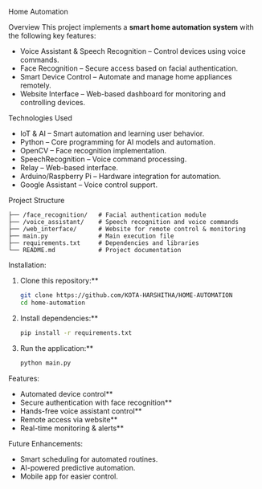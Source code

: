 
Home Automation 

Overview
This project implements a **smart home automation system** with the following key features:
- Voice Assistant & Speech Recognition – Control devices using voice commands.
- Face Recognition – Secure access based on facial authentication.
- Smart Device Control  – Automate and manage home appliances remotely.
- Website Interface  – Web-based dashboard for monitoring and controlling devices.

Technologies Used
- IoT & AI – Smart automation and learning user behavior.
- Python – Core programming for AI models and automation.
- OpenCV – Face recognition implementation.
- SpeechRecognition – Voice command processing.
- Relay – Web-based interface.
- Arduino/Raspberry Pi – Hardware integration for automation.
- Google Assistant – Voice control support.

Project Structure
```
├── /face_recognition/   # Facial authentication module
├── /voice_assistant/    # Speech recognition and voice commands
├── /web_interface/      # Website for remote control & monitoring
├── main.py              # Main execution file
├── requirements.txt     # Dependencies and libraries
└── README.md            # Project documentation
```

 Installation:
1. Clone this repository:**  
   ```bash
   git clone https://github.com/KOTA-HARSHITHA/HOME-AUTOMATION
   cd home-automation
   ```
2. Install dependencies:**  
   ```bash
   pip install -r requirements.txt
   ```
3. Run the application:**  
   ```bash
   python main.py
   ```

Features:
- Automated device control**  
- Secure authentication with face recognition**  
- Hands-free voice assistant control**  
- Remote access via website**  
- Real-time monitoring & alerts**  

Future Enhancements:
- Smart scheduling for automated routines.
- AI-powered predictive automation.
- Mobile app for easier control.



 

